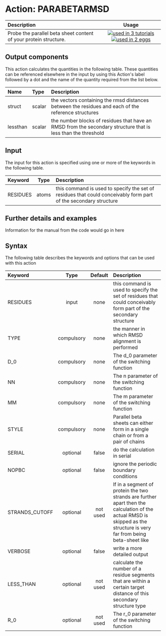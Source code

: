 # Action: PARABETARMSD

| Description    | Usage |
|:--------|:--------:|
| Probe the parallel beta sheet content of your protein structure. | [![used in 3 tutorials](https://img.shields.io/badge/tutorials-3-green.svg)](https://www.plumed-tutorials.org/browse.html?search=PARABETARMSD)[![used in 2 eggs](https://img.shields.io/badge/nest-2-green.svg)](https://www.plumed-nest.org/browse.html?search=PARABETARMSD) | 

## Output components

This action calculates the quantities in the following table.  These quantities can be referenced elsewhere in the input by using this Action's label followed by a dot and the name of the quantity required from the list below.

| Name | Type | Description |
|:-------|:-----|:-------|
| struct | scalar | the vectors containing the rmsd distances between the residues and each of the reference structures | 
| lessthan | scalar | the number blocks of residues that have an RMSD from the secondary structure that is less than the threshold | 


## Input

The input for this action is specified using one or more of the keywords in the following table.

| Keyword |  Type | Description |
|:--------|:------:|:-----------|
| RESIDUES | atoms | this command is used to specify the set of residues that could conceivably form part of the secondary structure |


## Further details and examples 
Information for the manual from the code would go in here 
## Syntax 
The following table describes the keywords and options that can be used with this action 

| Keyword | Type | Default | Description |
|:-------|:----:|:-------:|:-----------|
| RESIDUES | input | none | this command is used to specify the set of residues that could conceivably form part of the secondary structure |
| TYPE | compulsory | none |  the manner in which RMSD alignment is performed |
| D_0 | compulsory | none |  The d_0 parameter of the switching function |
| NN | compulsory | none |  The n parameter of the switching function |
| MM | compulsory | none |  The m parameter of the switching function |
| STYLE | compulsory | none |  Parallel beta sheets can either form in a single chain or from a pair of chains |
| SERIAL | optional | false |  do the calculation in serial |
| NOPBC | optional | false |  ignore the periodic boundary conditions |
| STRANDS_CUTOFF | optional | not used | If in a segment of protein the two strands are further apart then the calculation of the actual RMSD is skipped as the structure is very far from being beta-sheet like |
| VERBOSE | optional | false |  write a more detailed output |
| LESS_THAN | optional | not used | calculate the number of a residue segments that are within a certain target distance of this secondary structure type |
| R_0 | optional | not used | The r_0 parameter of the switching function |
